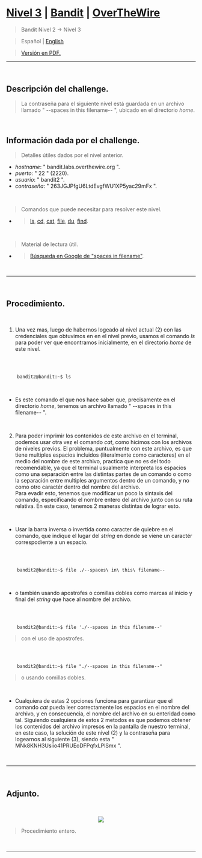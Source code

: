 
# [Nivel 3](https://overthewire.org/wargames/bandit/bandit3.html) | [Bandit](https://overthewire.org/wargames/bandit/) | [OverTheWire](https://overthewire.org/wargames/)
> Bandit Nivel 2 → Nivel 3

> Español | [English](https://github.com/frandausmeier/CTF_Write-Ups/blob/main/OverTheWire/Bandit/Level_3/level-3_bandit_overthewire_eng.md)

> [Versión en PDF.](https://drive.google.com/file/d/1j-zgMBi_3kCDT0aUHpzehkX3Ujbk8_-Y/view?usp=drive_link)

-----

<br>

## Descripción del challenge.
> La contraseña para el siguiente nivel está guardada en un archivo llamado " --spaces in this filename-- ", ubicado en el directorio _home_.

<br>

## Información dada por el challenge.
> Detalles útiles dados por el nivel anterior.
- _hostname_: " bandit.labs.overthewire.org ".
- _puerto_: " 22 " (2220).
- _usuario_: " bandit2 ".
- _contraseña_: " 263JGJPfgU6LtdEvgfWU1XP5yac29mFx ".

<br>

> Comandos que puede necesitar para resolver este nivel.
- > [ls](https://manpages.ubuntu.com/manpages/noble/man1/ls.1.html),  [cd](https://manpages.ubuntu.com/manpages/noble/man1/cd.1posix.html),  [cat](https://manpages.ubuntu.com/manpages/noble/man1/cat.1.html),  [file](https://manpages.ubuntu.com/manpages/noble/man1/file.1.html),  [du](https://manpages.ubuntu.com/manpages/noble/man1/du.1.html),  [find](https://manpages.ubuntu.com/manpages/noble/man1/find.1.html).

<br>

> Material de lectura útil.
- > [Búsqueda en Google de "spaces in filename"](https://www.google.com/search?q=spaces+in+filename).

<br>

-----

<br>

## Procedimiento.


<br>

1. Una vez mas, luego de habernos logeado al nivel actual (2) con las credenciales que obtuvimos en en el nivel previo, usamos el comando _ls_ para poder ver que encontramos inicialmente, en el directorio _home_ de este nivel.

<br>

```

	bandit2@bandit:~$ ls

```

<br>

- Es este comando el que nos hace saber que, precisamente en el directorio _home_, tenemos un archivo llamado " --spaces in this filename-- ".

<br>

2. Para poder imprimir los contenidos de este archivo en el terminal, podemos usar otra vez el comando _cat_, como hicimos con los archivos de niveles previos. El problema, puntualmente con este archivo, es que tiene multiples espacios incluidos (literalmente como caracteres) en el medio del nombre de este archivo, practica que no es del todo recomendable, ya que el terminal usualmente interpreta los espacios como una separación entre las distintas partes de un comando o como la separación entre multiples argumentos dentro de un comando, y no como otro caractér dentro del nombre del archivo.\
Para evadir esto, tenemos que modificar un poco la sintaxis del comando, especificando el nombre entero del archivo junto con su ruta relativa. En este caso, tenemos 2 maneras distintas de lograr esto. 

<br>

- Usar la barra inversa o invertida como caracter de quiebre en el comando, que indique el lugar del _string_ en donde se viene un caractér correspodiente a un espacio.

<br>

```

	bandit2@bandit:~$ file ./--spaces\ in\ this\ filename--

```

<br>

- o también usando apostrofes o comillas dobles como marcas al inicio y final del _string_ que hace al nombre del archivo.

<br>

```

	bandit2@bandit:~$ file './--spaces in this filename--'

```
> con el uso de apostrofes.

<br>

```
	
    bandit2@bandit:~$ file "./--spaces in this filename--"

```
> o usando comillas dobles.

<br>

* Cualquiera de estas 2 opciones funciona para garantizar que el comando _cat_ pueda leer correctamente los espacios en el nombre del archivo, y en consecuencia, el nombre del archivo en su enteridad como tal. Siguiendo cualquiera de estos 2 metodos es que podemos obtener los contenidos del archivo impresos en la pantalla de nuestro terminal, en este caso, la solución de este nivel (2) y la contraseña para logearnos al siguiente (3), siendo esta " MNk8KNH3Usiio41PRUEoDFPqfxLPlSmx ".

<br> 

---

<br>

## Adjunto.

<br>

<p align="center">
  <img src="./Level_3/attachments/level-3_bandit_overthewire.gif">
</p>

> Procedimiento entero.

<br>

----
